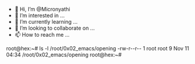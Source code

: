 - 👋 Hi, I’m @Micronyathi
- 👀 I’m interested in ...
- 🌱 I’m currently learning ...
- 💞️ I’m looking to collaborate on ...
- 📫 How to reach me ...

<!---
Micronyathi/Micronyathi is a ✨ special ✨ repository because its `README.md` (this file) appears on your GitHub profile.
You can click the Preview link to take a look at your changes.
--->

root@hex:~# ls -l /root/0x02_emacs/opening
-rw-r--r-- 1 root root 9 Nov 11 04:34 /root/0x02_emacs/opening
root@hex:~# 
